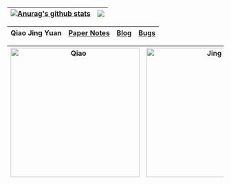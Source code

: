 | <a href="https://github.com/qiaojy19/github-readme-stats"><img align="center" src="https://github-readme-stats.vercel.app/api?username=qiaojy19&show_icons=true&count_private=true&include_all_commits=true&theme=buefy&hide_border=true" alt="Anurag's github stats" /></a> | <a href="https://github.com/qiaojy19/github-readme-stats"><img align="center" src="https://github-readme-stats.vercel.app/api/top-langs/?username=qiaojy19&layout=compact&theme=buefy&hide_border=true" /></a> |
| ------------- | ------------- |


|Qiao Jing Yuan|[Paper Notes](https://github.com/qiaojy19/q-Paper)|[Blog](https://github.com/qiaojy19/q-Blog)|[Bugs](https://github.com/qiaojy19/q-Bug)|
|--|--|--|--|

 |<img src="https://user-images.githubusercontent.com/11640301/169082131-f307bedd-84a7-4b4f-b229-543a94953333.jpg" width = "300"  alt="Qiao" align=center />|<img src="https://user-images.githubusercontent.com/11640301/169079310-05f55379-b459-456d-a0d1-88791db07515.jpg" width = "300"  alt="Jing" align=center />|<img src="https://user-images.githubusercontent.com/11640301/169079148-f9f12e04-caa1-4a5b-850d-23f1d6a557d8.jpg" width = "300"  alt="Yuan" align=center />|
|--|--|--|

